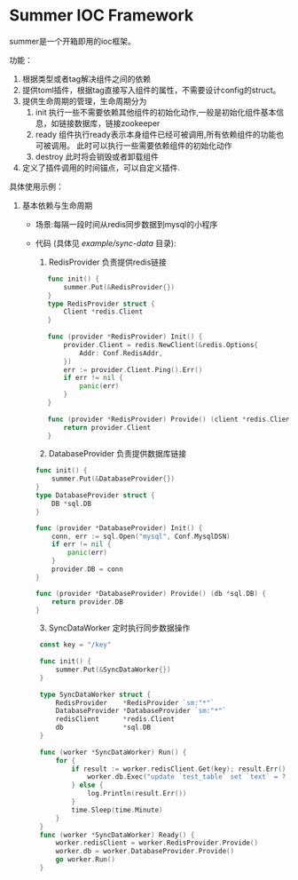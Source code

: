 # Summer IOC Framework

summer是一个开箱即用的ioc框架。

功能：
1. 根据类型或者tag解决组件之间的依赖
2. 提供toml插件，根据tag直接写入组件的属性，不需要设计config的struct。
3. 提供生命周期的管理，生命周期分为 
    1. init 执行一些不需要依赖其他组件的初始化动作,一般是初始化组件基本信息，如链接数据库，链接zookeeper 
    2. ready 组件执行ready表示本身组件已经可被调用,所有依赖组件的功能也可被调用。
    此时可以执行一些需要依赖组件的初始化动作 
    3. destroy 此时将会销毁或者卸载组件
4. 定义了插件调用的时间锚点，可以自定义插件.

具体使用示例：
1. 基本依赖与生命周期
   - 场景:每隔一段时间从redis同步数据到mysql的小程序
   - 代码 (具体见 *example/sync-data* 目录): 
      
       1. RedisProvider 负责提供redis链接
        ```go
           func init() {
               summer.Put(&RedisProvider{})
           }
           type RedisProvider struct {
               Client *redis.Client
           }
           
           func (provider *RedisProvider) Init() {
               provider.Client = redis.NewClient(&redis.Options{
                   Addr: Conf.RedisAddr,
               })
               err := provider.Client.Ping().Err()
               if err != nil {
                   panic(err)
               }
           }
           
           func (provider *RedisProvider) Provide() (client *redis.Client) {
               return provider.Client
           }
        ```
       2. DatabaseProvider 负责提供数据库链接
        ```go
        func init() {
            summer.Put(&DatabaseProvider{})
        }
        type DatabaseProvider struct {
            DB *sql.DB
        }
        
        func (provider *DatabaseProvider) Init() {
            conn, err := sql.Open("mysql", Conf.MysqlDSN)
            if err != nil {
                panic(err)
            }
            provider.DB = conn
        }
        
        func (provider *DatabaseProvider) Provide() (db *sql.DB) {
            return provider.DB
        }
        ```
       3. SyncDataWorker 定时执行同步数据操作
       ```go
        const key = "/key"
        
        func init() {
            summer.Put(&SyncDataWorker{})
        }
        
        type SyncDataWorker struct {
            RedisProvider    *RedisProvider `sm:"*"`
            DatabaseProvider *DatabaseProvider `sm:"*"`
            redisClient      *redis.Client
            db               *sql.DB
        }
        
        func (worker *SyncDataWorker) Run() {
            for {
                if result := worker.redisClient.Get(key); result.Err() == nil {
                    worker.db.Exec("update `test_table` set `text` = ? where `key` = ? ", result.String(), key)
                } else {
                    log.Println(result.Err())
                }
                time.Sleep(time.Minute)
            }
        }
        func (worker *SyncDataWorker) Ready() {
            worker.redisClient = worker.RedisProvider.Provide()
            worker.db = worker.DatabaseProvider.Provide()
            go worker.Run()
        }

        ```
  
   